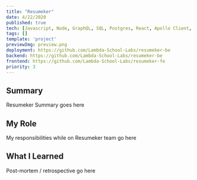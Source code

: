 ```yaml
---
title: "Resumeker"
date: 4/22/2020
published: true
tech: [Javascript, Node, GraphQL, SQL, Postgres, React, Apollo Client, Apollo Server, Knex]
tags: []
template: 'project'
previewImg: preview.png
deployment: https://github.com/Lambda-School-Labs/resumeker-be
backend: https://github.com/Lambda-School-Labs/resumeker-be
frontend: https://github.com/Lambda-School-Labs/resumeker-fe
priority: 3
---
```


## Summary

Resumeker Summary goes here

## My Role

My responsibilities while on Resumeker team go here

## What I Learned

Post-mortem / retrospective go here